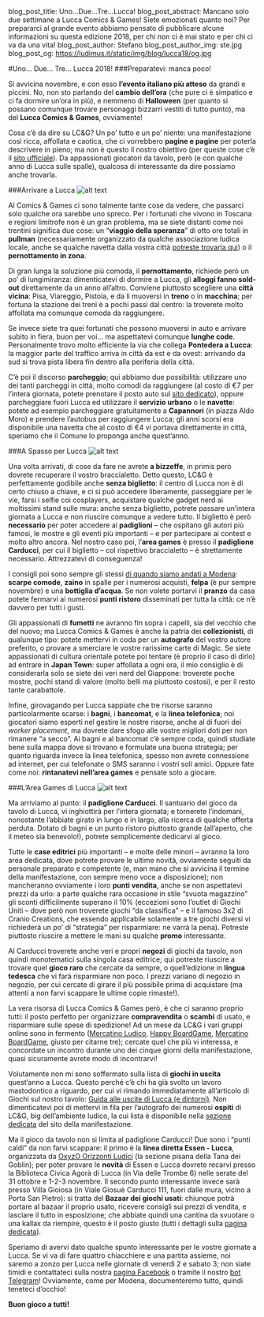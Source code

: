 blog_post_title: Uno...Due...Tre...Lucca!
blog_post_abstract: Mancano solo due settimane a Lucca Comics & Games! Siete emozionati quanto noi? Per prepararci al grande evento abbiamo pensato di pubblicare alcune informazioni su questa edizione 2018, per chi non ci è mai stato e per chi ci va da una vita! 
blog_post_author: Stefano
blog_post_author_img: ste.jpg
blog_post_og: https://ludimus.it/static/img/blog/lucca18/og.jpg

#Uno… Due… Tre… Lucca 2018!
###Preparatevi: manca poco!

Si avvicina novembre, e con esso **l’evento italiano più atteso** da grandi e piccini. No, non sto parlando del **cambio dell’ora** (che pure ci è simpatico e ci fa dormire un’ora in più), e nemmeno di **Halloween** (per quanto si possano comunque trovare personaggi bizzarri vestiti di tutto punto), ma del **Lucca Comics & Games**, ovviamente!

Cosa c’è da dire su LC&G? Un po’ tutto e un po’ niente: una manifestazione così ricca, affollata e caotica, che ci vorrebbero **pagine e pagine** per poterla descrivere in pieno; ma non è questo il nostro obiettivo (per queste cose c’è il [sito ufficiale](https://www.luccacomicsandgames.com/)). 
Da appassionati giocatori da tavolo, però (e con qualche anno di Lucca sulle spalle), qualcosa di interessante da dire possiamo anche trovarla.


###Arrivare a Lucca
![alt text](../static/img/blog/lucca18/viaggio.jpg "In Viaggio!")

Al Comics & Games ci sono talmente tante cose da vedere, che passarci solo qualche ora sarebbe uno spreco. 
Per i fortunati che vivono in Toscana e regioni limitrofe non è un gran problema, ma se siete distanti come noi trentini significa due cose: un “**viaggio della speranza**” di otto ore totali in **pullman** (necessariamente organizzato da qualche associazione ludica locale, anche se qualche navetta dalla vostra città [potreste trovarla qui](https://www.eventinbus.com/artisti/lucca-comics-games_296.html)) o il **pernottamento in zona**.

Di gran lunga la soluzione più comoda, il **pernottamento**, richiede però un po’ di lungimiranza: dimenticatevi di dormire a Lucca, gli **alloggi fanno sold-out** direttamente da un anno all’altro. Conviene piuttosto scegliere una **città vicina**: Pisa, Viareggio, Pistoia, e da lì muoversi in **treno** o in **macchina**; per fortuna la stazione dei treni è a pochi passi dal centro: la troverete molto affollata ma comunque comoda da raggiungere.

Se invece siete tra quei fortunati che possono muoversi in auto e arrivare subito in fiera, buon per voi… ma aspettatevi comunque **lunghe code**. Personalmente trovo molto efficiente la via che collega **Pontedera a Lucca**: la maggior parte del traffico arriva in città da est e da ovest: arrivando da sud si trova pista libera fin dentro alla periferia della città.

C’è poi il discorso **parcheggio**; qui abbiamo due possibilità: utilizzare uno dei tanti parcheggi in città, molto comodi da raggiungere (al costo di €7 per l’intera giornata, potete prenotare il posto auto sul [sito dedicato](https://eventi.parcheggilucca.it/)), oppure parcheggiare fuori Lucca ed utilizzare il **servizio urbano** o le **navette**: potete ad esempio parcheggiare gratuitamente a **Capannori** (in piazza Aldo Moro) e prendere l’autobus per raggiungere Lucca; gli anni scorsi era disponibile una navetta che al costo di €4 vi portava direttamente in città, speriamo che il Comune lo proponga anche quest’anno.


###A Spasso per Lucca
![alt text](../static/img/blog/lucca18/lucca.jpg "A spasso")

Una volta arrivati, di cose da fare ne avrete **a bizzeffe**, in primis però dovrete recuperare il vostro braccialetto. 
Detto questo, LC&G è perfettamente godibile anche **senza biglietto**: il centro di Lucca non è di certo chiuso a chiave, e ci si può accedere liberamente, passeggiare per le vie, farsi i selfie coi cosplayers, acquistare qualche gadget nerd ai moltissimi stand sulle mura: anche senza biglietto, potrete passare un’intera giornata a Lucca e non riuscire comunque a vedere tutto. 
Il biglietto è però **necessario** per poter accedere ai **padiglioni** – che ospitano gli autori più famosi, le mostre e gli eventi più importanti – e per partecipare ai contest e molto altro ancora. Nel nostro caso poi, l’**area games** è presso il **padiglione Carducci**, per cui il biglietto – col rispettivo braccialetto – è strettamente necessario. Attrezzatevi di conseguenza!

I consigli poi sono sempre gli stessi [di quando siamo andati a Modena](https://ludimus.it/blog/2018-04-05-notte-prima-di-modena-play.html): **scarpe comode**, **zaino** in spalle per i numerosi acquisti, **felpa** (è pur sempre novembre) e una **bottiglia d’acqua**. Se non volete portarvi il **pranzo** da casa potete fermarvi ai numerosi **punti ristoro** disseminati per tutta la città: ce n’è davvero per tutti i gusti.

Gli appassionati di **fumetti** ne avranno fin sopra i capelli, sia del vecchio che del nuovo; ma Lucca Comics & Games è anche la patria dei **collezionisti**, di qualunque tipo: potete mettervi in coda per un **autografo** del vostro autore preferito, o provare a smerciare le vostre rarissime carte di Magic. 
Se siete appassionati di cultura orientale potete poi tentare (è proprio il caso di dirlo) ad entrare in **Japan Town**: super affollata a ogni ora, il mio consiglio è di considerarla solo se siete dei veri nerd del Giappone: troverete poche mostre, pochi stand di valore (molto belli ma piuttosto costosi), e per il resto tante carabattole.

Infine, girovagando per Lucca sappiate che tre risorse saranno particolarmente scarse: i **bagni**, i **bancomat**, e la **linea telefonica**; noi giocatori siamo esperti nel gestire le nostre risorse, anche al di fuori dei _worker placement_, ma dovrete dare sfogo alle vostre migliori doti per non rimanere “a secco”. Ai bagni e al bancomat c’è sempre coda, quindi studiate bene sulla mappa dove si trovano e formulate una buona strategia; per quanto riguarda invece la linea telefonica, spesso non avrete connessione ad internet, per cui telefonate o SMS saranno i vostri soli amici. Oppure fate come noi: **rintanatevi nell’area games** e pensate solo a giocare.


###L’Area Games di Lucca
![alt text](../static/img/blog/lucca18/games.jpg "Area Games")

Ma arriviamo al punto: il **padiglione Carducci**. Il santuario del gioco da tavolo di Lucca, vi inghiottirà per l’intera giornata; e tornerete l’indomani, nonostante l’abbiate girato in lungo e in largo, alla ricerca di qualche offerta perduta. Dotato di bagni e un punto ristoro piuttosto grande (all’aperto, che il meteo sia benevolo!), potrete semplicemente dedicarvi al gioco.

Tutte le **case editrici** più importanti – e molte delle minori – avranno la loro area dedicata, dove potrete provare le ultime novità, ovviamente seguiti da personale preparato e competente (e, man mano che si avvicina il termine della manifestazione, con sempre meno voce a disposizione); non mancheranno ovviamente i loro **punti vendita**, anche se non aspettatevi prezzi da urlo: a parte qualche rara occasione in stile “svuota magazzino” gli sconti difficilmente superano il 10% (eccezioni sono l’outlet di Giochi Uniti – dove però non troverete giochi “da classifica” – e il famoso 3x2 di Cranio Creations, che essendo applicabile solamente a tre giochi diversi vi richiederà un po’ di “strategia” per risparmiare: ne varrà la pena). Potreste piuttosto riuscire a mettere le mani su qualche **promo** interessante.

Al Carducci troverete anche veri e propri **negozi** di giochi da tavolo, non quindi monotematici sulla singola casa editrice; qui potreste riuscire a trovare quel **gioco raro** che cercate da sempre, o quell’edizione in **lingua tedesca** che vi farà risparmiare non poco. I prezzi variano di negozio in negozio, per cui cercate di girare il più possibile prima di acquistare (ma attenti a non farvi scappare le ultime copie rimaste!).

La vera risorsa di Lucca Comics & Games però, è che ci saranno proprio tutti: il posto perfetto per organizzare **compravendita** o **scambi** di usato, e risparmiare sulle spese di spedizione! Ad un mese da LC&G i vari gruppi online sono in fermento ([Mercatino Ludico](https://www.facebook.com/groups/619308588201550/), [Happy BoardGame](https://www.facebook.com/groups/1567153693562277/), [Mercatino BoardGame](https://www.facebook.com/groups/360309670813233/), giusto per citarne tre); cercate quel che più vi interessa, e concordate un incontro durante uno dei cinque giorni della manifestazione, quasi sicuramente avrete modo di incontrarvi!

Volutamente non mi sono soffermato sulla lista di **giochi in uscita** quest’anno a Lucca. Questo perché c’è chi ha già svolto un lavoro mastodontico a riguardo, per cui vi rimando immediatamente all’articolo di Giochi sul nostro tavolo: [Guida alle uscite di Lucca (e dintorni)](http://pinco11.blogspot.com/2018/10/guida-alle-uscite-di-lucca-e-dintorni.html). Non dimenticatevi poi di mettervi in fila per l’autografo dei numerosi **ospiti** di LC&G, big dell’ambiente ludico, la cui lista è disponibile nella [sezione dedicata](https://www.luccacomicsandgames.com/it/2018/games/ospiti/) del sito della manifestazione.

Ma il gioco da tavolo non si limita al padiglione Carducci! Due sono i “punti caldi” da non farvi scappare: il primo è la **linea diretta Essen - Lucca**, organizzata da [OxyzO Orizzonti Ludici](https://www.facebook.com/TdG.Pisa/) (la sezione pisana della Tana dei Goblin); per poter provare le **novità** di Essen e Lucca dovrete recarvi presso la Biblioteca Civica Agorà di Lucca (in Via delle Trombe 6) nelle serate del 31 ottobre e 1-2-3 novembre. Il secondo punto interessante invece sarà presso Villa Gioiosa (in Viale Giosuè Carducci 111, fuori dalle mura, vicino a Porta San Pietro): si tratta del **Bazaar dei giochi usati**: chiunque potrà portare al bazaar il proprio usato, ricevere consigli sui prezzi di vendita, e lasciare il tutto in esposizione; che abbiate quindi una cantina da svuotare o una kallax da riempire, questo è il posto giusto (tutti i dettagli sulla [pagina dedicata](https://www.luccacomicsandgames.com/en/2018/games/news/il-bazaar-dei-giochi-usati/)).

Speriamo di avervi dato qualche spunto interessante per le vostre giornate a Lucca. Se vi va di fare quattro chiacchiere e una partita assieme, noi saremo a zonzo per Lucca nelle giornate di venerdì 2 e sabato 3; non siate timidi e contattateci sulla nostra [pagina Facebook](http://facebook.com/ludimusTN) o tramite il nostro [bot Telegram](http://t.me/ludimusbot)!
Ovviamente, come per Modena, documenteremo tutto, quindi teneteci d’occhio!

**Buon gioco a tutti!**

